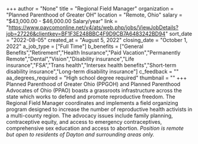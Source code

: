 +++
author = "None"
title = "Regional Field Manager"
organization = "Planned Parenthood of Greater OH"
location = "Remote, Ohio"
salary = "$43,000.00 - $46,000.00 Salary/year"
link = "https://www.paycomonline.net/v4/ats/web.php/jobs/ViewJobDetails?job=27226&clientkey=BF1F3E248BBC4F9D9CB7A6483242BD94"
sort_date = "2022-08-05"
created_at = "August 5, 2022"
closing_date = "October 1, 2022"
a_job_type = ["Full Time"]
b_benefits = ["General Benefits","Retirement","Health Insurance","Paid Vacation","Permanently Remote","Dental","Vision","Disability insurance","Life insurance","FSA","Trans health","Intersex health benefits","Short-term disability insurance","Long-term disability insurance"]
c_feedback = ""
aa_degrees_required = "High school degree required"
thumbnail = ""
+++
Planned Parenthood of Greater Ohio (PPGOH) and Planned Parenthood Advocates of Ohio (PPAO) boasts a grassroots infrastructure across the state which works to defend and promote reproductive freedom. The Regional Field Manager coordinates and implements a field organizing program designed to increase the number of reproductive health activists in a multi-county region. The advocacy issues include family planning, contraceptive equity, and access to emergency contraceptives, comprehensive sex education and access to abortion. *Position is remote but open to residents of Dayton and surrounding areas only.*